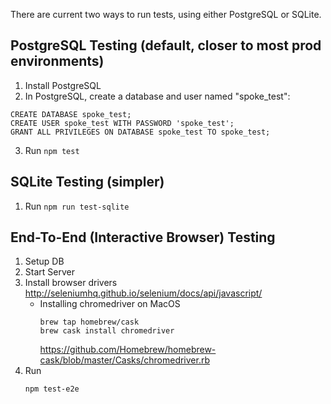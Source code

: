 There are current two ways to run tests, using either PostgreSQL or SQLite.

## PostgreSQL Testing (default, closer to most prod environments)

1) Install PostgreSQL
2) In PostgreSQL, create a database and user named "spoke_test":
```
CREATE DATABASE spoke_test;
CREATE USER spoke_test WITH PASSWORD 'spoke_test';
GRANT ALL PRIVILEGES ON DATABASE spoke_test TO spoke_test;
```
3) Run `npm test`

## SQLite Testing (simpler)

1) Run `npm run test-sqlite`

## End-To-End (Interactive Browser) Testing

1. Setup DB
1. Start Server
1. Install browser drivers
    http://seleniumhq.github.io/selenium/docs/api/javascript/
    * Installing chromedriver on MacOS
        ```
        brew tap homebrew/cask
        brew cask install chromedriver
        ```
        https://github.com/Homebrew/homebrew-cask/blob/master/Casks/chromedriver.rb
1. Run
    ```
    npm test-e2e
    ```
